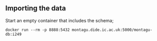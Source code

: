 ## Importing the data

Start an empty container that includes the schema;

```
docker run --rm -p 8888:5432 montagu.dide.ic.ac.uk:5000/montagu-db:i249
```
